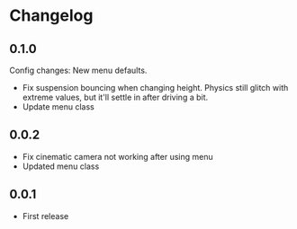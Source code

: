 # Changelog

## 0.1.0
Config changes: New menu defaults.
* Fix suspension bouncing when changing height. Physics still glitch with extreme values, but it'll settle in after driving a bit.
* Update menu class

## 0.0.2
* Fix cinematic camera not working after using menu
* Updated menu class

## 0.0.1
* First release